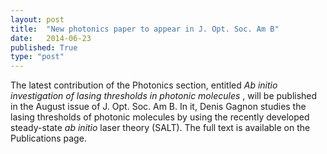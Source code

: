 ```yaml
---
layout: post
title:  "New photonics paper to appear in J. Opt. Soc. Am B"
date:   2014-06-23
published: True
type: "post"
---
```


The latest contribution of the Photonics section, entitled _Ab initio investigation of lasing thresholds in photonic molecules_ , will be published in the August issue of J. Opt. Soc. Am B. In it, Denis Gagnon studies the lasing thresholds of photonic molecules by using the recently developed steady-state _ab initio_ laser theory (SALT). The full text is available on the Publications page.



